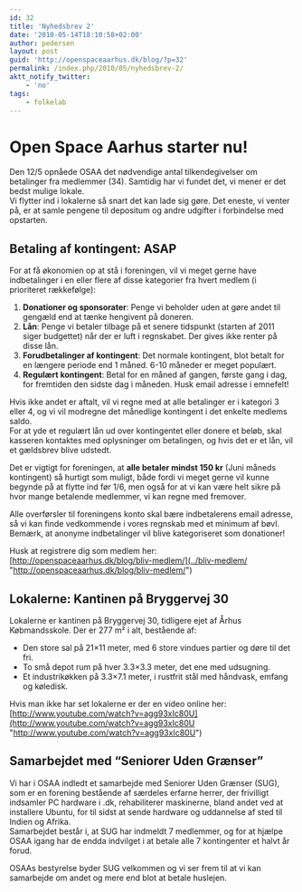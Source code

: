 ```yaml
---
id: 32
title: 'Nyhedsbrev 2'
date: '2010-05-14T18:10:58+02:00'
author: pedersen
layout: post
guid: 'http://openspaceaarhus.dk/blog/?p=32'
permalink: /index.php/2010/05/nyhedsbrev-2/
aktt_notify_twitter:
    - 'no'
tags:
    - folkelab
---
```


# Open Space Aarhus starter nu!

Den 12/5 opnåede OSAA det nødvendige antal tilkendegivelser om betalinger fra medlemmer (34). Samtidig har vi fundet det, vi mener er det bedst mulige lokale.  
Vi flytter ind i lokalerne så snart det kan lade sig gøre. Det eneste, vi venter på, er at samle pengene til depositum og andre udgifter i forbindelse med opstarten.

## Betaling af kontingent: ASAP

For at få økonomien op at stå i foreningen, vil vi meget gerne have indbetalinger i en eller flere af disse kategorier fra hvert medlem (i prioriteret rækkefølge):

1. **Donationer og sponsorater**: Penge vi beholder uden at gøre andet til gengæld end at tænke hengivent på doneren.
2. **Lån**: Penge vi betaler tilbage på et senere tidspunkt (starten af 2011 siger budgettet) når der er luft i regnskabet. Der gives ikke renter på disse lån.
3. **Forudbetalinger af kontingent**: Det normale kontingent, blot betalt for en længere periode end 1 måned. 6-10 måneder er meget populært.
4. **Regulært kontingent**: Betal for en måned af gangen, første gang i dag, for fremtiden den sidste dag i måneden. Husk email adresse i emnefelt!

Hvis ikke andet er aftalt, vil vi regne med at alle betalinger er i kategori 3 eller 4, og vi vil modregne det månedlige kontingent i det enkelte medlems saldo.  
For at yde et regulært lån ud over kontingentet eller donere et beløb, skal kasseren kontaktes med oplysninger om betalingen, og hvis det er et lån, vil et gældsbrev blive udstedt.

Det er vigtigt for foreningen, at **alle betaler mindst 150 kr** (Juni måneds kontingent) så hurtigt som muligt, både fordi vi meget gerne vil kunne begynde på at flytte ind før 1/6, men også for at vi kan være helt sikre på hvor mange betalende medlemmer, vi kan regne med fremover.

Alle overførsler til foreningens konto skal bære indbetalerens email adresse, så vi kan finde vedkommende i vores regnskab med et minimum af bøvl. Bemærk, at anonyme indbetalinger vil blive kategoriseret som donationer!

Husk at registrere dig som medlem her: [http://openspaceaarhus.dk/blog/bliv-medlem/](../bliv-medlem/ "http://openspaceaarhus.dk/blog/bliv-medlem/")

## Lokalerne: Kantinen på Bryggervej 30

Lokalerne er kantinen på Bryggervej 30, tidligere ejet af Århus Købmandsskole. Der er 277 m² i alt, bestående af:

- Den store sal på 21×11 meter, med 6 store vindues partier og døre til det fri.
- To små depot rum på hver 3.3×3.3 meter, det ene med udsugning.
- Et industrikøkken på 3.3×7.1 meter, i rustfrit stål med håndvask, emfang og køledisk.

Hvis man ikke har set lokalerne er der en video online her:  
[http://www.youtube.com/watch?v=agg93xIc80U](http://www.youtube.com/watch?v=agg93xIc80U "http://www.youtube.com/watch?v=agg93xIc80U")

## Samarbejdet med “Seniorer Uden Grænser”

Vi har i OSAA indledt et samarbejde med Seniorer Uden Grænser (SUG), som er en forening bestående af særdeles erfarne herrer, der frivilligt indsamler PC hardware i .dk, rehabiliterer maskinerne, bland andet ved at installere Ubuntu, for til sidst at sende hardware og uddannelse af sted til Indien og Afrika.  
Samarbejdet består i, at SUG har indmeldt 7 medlemmer, og for at hjælpe OSAA igang har de endda indvilget i at betale alle 7 kontingenter et halvt år forud.

OSAAs bestyrelse byder SUG velkommen og vi ser frem til at vi kan samarbejde om andet og mere end blot at betale huslejen.